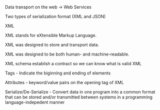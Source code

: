 Data transport on the web -> Web Services

Two types of serialization format (XML and JSON)

XML

XML stands for eXtensible Markup Language.

XML was designed to store and transport data.

XML was designed to be both human- and machine-readable.

XML schema establish a contract so we can know what is valid XML

Tags - Indicate the biginning and ending of elements

Attributes - keyword/value pairs on the opening tag of XML

Serialize/De-Serialize - Convert data in one program into a common format that can be stored and/or transmitted between systems in a 
programming language-indepedent manner
